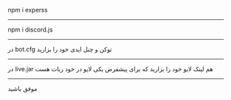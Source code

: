 npm i experss  
_____________
npm i discord.js 
________________
در bot.cfg توکن و چنل ایدی خود را بزارید
__________________
در live.jar هم لینک لایو خود را بزارید که برای پیشفرض یکی لایو در خود ربات هست
_______________________
موفق باشید
